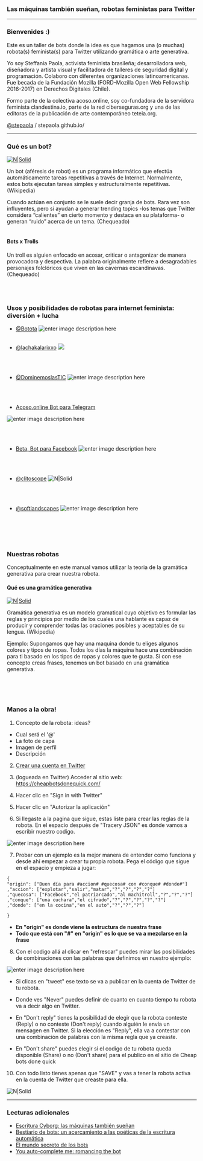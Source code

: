 ### Las máquinas también sueñan, robotas feministas para Twitter
---

### Bienvenides :)

Este es un taller de bots donde la idea es que hagamos una (o muchas) robota(s) feminista(s) para Twitter utilizando gramática o arte generativa.

Yo soy Steffania Paola, activista feminista brasileña; desarrolladora web, diseñadora y artista visual y facilitadora de talleres de seguridad digital y programación. Colaboro con diferentes organizaciones latinoamericanas. Fue becada de la Fundación Mozilla (FORD-Mozilla Open Web Fellowship 2016-2017) en Derechos Digitales (Chile).

Formo parte de la colectiva acoso.online, soy co-fundadora de la servidora feminista clandestina.io, parte de la red ciberseguras.org y una de las editoras de la publicación de arte contemporáneo teteia.org.

[@stepaola](https://twitter.com/stepaola) / stepaola.github.io/

---


### Qué es un bot?

[![N|Solid](https://media.giphy.com/media/UH9QKcraNtbxK/giphy.gif)](https://nodesource.com/products/nsolid)

Un bot (aféresis de robot) es un programa informático que efectúa automáticamente tareas repetitivas a través de Internet. Normalmente, estos bots ejecutan tareas simples y estructuralmente repetitivas. (Wikipedia)

Cuando actúan en conjunto se le suele decir granja de bots. Rara vez son influyentes, pero sí ayudan a generar trending topics -los temas que Twitter considera “calientes” en cierto momento y destaca en su plataforma- o generan “ruido” acerca de un tema. (Chequeado)
<br/><br/>

#### Bots x Trolls

Un troll es alguien enfocado en acosar, criticar o antagonizar de manera provocadora y despectiva. La palabra originalmente refiere a desagradables personajes folclóricos que viven en las cavernas escandinavas. (Chequeado)

<br/><br/>


### Usos y posibilidades de robotas para internet feminista: diversión + lucha

- [@Botota](https://twitter.com/bototadice)
![enter image description here](https://i.imgur.com/ELUB0RA.jpg)
<br/><br/>

- [@lachakalarixxo](https://twitter.com/LACHAKALARIXXO)
![](https://i.imgur.com/xfQik76.jpg)

<br/><br/>
- [@DominemoslasTIC](https://twitter.com/DominemoslasTIC)
![enter image description here](https://i.imgur.com/8pKxtOR.png)

<br/><br/>
- [Acoso.online Bot para Telegram](https://acoso.online/cl/chat-de-ayuda/)

![enter image description here](https://media.giphy.com/media/jtv3zdHN5DqPQ1j6Fy/giphy.gif)

<br/><br/>
- [Beta, Bot para Facebook](bit.ly/chamabetanoinbox)
![enter image description here](https://i.imgur.com/2IIc6Zb.jpg)

<br/><br/>
- [@clitoscope](https://twitter.com/clitoscope)
![N|Solid](https://i.imgur.com/VouA6ki.jpg)

<br/><br/>
- [@softlandscapes](https://twitter.com/softlandscapes)
![enter image description here](https://i.imgur.com/iF6i8Qe.png)

<br/><br/>
---
### Nuestras robotas
Conceptualmente en este manual vamos utilizar la teoria de la gramática generativa para crear nuestra robota. 


#### Qué es una gramática generativa 

[![N|Solid](https://media.giphy.com/media/qccVJBDT6xNqU/giphy.gif)](https://nodesource.com/products/nsolid)

Gramática generativa es un modelo gramatical cuyo objetivo es formular las reglas y principios por medio de los cuales una hablante es capaz de producir y comprender todas las oraciones posibles y aceptables de su lengua. (Wikipedia)

Ejemplo: 
Supongamos que hay una maquina donde tu eliges algunos colores y tipos de ropas. Todos los días la máquina hace una combinación para ti basado en los tipos de ropas y colores que te gusta. Si con ese concepto creas frases, tenemos un bot basado en una gramática generativa.

<br/><br/><br/>

### Manos a la obra!
1. Concepto de la robota: ideas? 
- Cual será el '@'
- La foto de capa
- Imagen de perfil
- Descripción 

2. [Crear una cuenta en Twitter](https://twitter.com/i/flow/signup)

3. (logueada en Twitter) Acceder al sitio web: https://cheapbotsdonequick.com/
4. Hacer clic en "Sign in with Twitter"
5. Hacer clic en "Autorizar la aplicación"
6. Si llegaste a la pagina que sigue, estas liste para crear las reglas de la robota. En el espacío después de "Tracery JSON" es donde vamos a escribir nuestro codigo. 

![enter image description here](https://i.imgur.com/RYLoszA.png)

7. Probar con un ejemplo es la mejor manera de entender como funciona y desde ahí empezar a crear tu propia robota. Pega el código que sigue en el espacio y empieza a jugar: 
~~~~ 
{
"origin": ["Buen día para #accion# #quecosa# con #conque# #donde#"]
,"accion": ["explotar","salir","matar","?","?","?","?"]
,"quecosa": ["Facebook","el patriarcado","al machitroll","?","?","?"]
,"conque": ["una cuchara","el cifrado","?","?","?","?","?"]
,"donde": ["en la cocina","en el auto","?","?","?"]

} 
~~~~
- **En "origin" es donde viene la estructura de nuestra frase**
- **Todo que está con "#" en "origin" es lo que se va a mezclarse en la frase**


8. Con el codigo allá al clicar en "refrescar" puedes mirar las posibilidades de combinaciones con las palabras que definimos en nuestro ejemplo:

![enter image description here](https://i.imgur.com/ZcVL3jc.png)

- Si clicas en "tweet" ese texto se va a publicar en la cuenta de Twitter de tu robota.

- Donde ves "Never" puedes definir de cuanto en cuanto tiempo tu robota va a decir algo en Twitter.
- En "Don't reply" tienes la posibilidad de elegir que la robota conteste (Reply) o no conteste (Don't reply) cuando alguién le envía un mensagen en Twitter. Si la elección es "Reply", ella va a contestar con una combinación de palabras con la misma regla que ya creaste. 
- En "Don't share" puedes elegir si el codigo de tu robota queda disponible (Share) o no (Don't share) para el publico en el sitio de Cheap bots done quick
10. Con todo listo tienes apenas que "SAVE" y vas a tener la robota activa en la cuenta de Twitter que creaste para ella. 

![N|Solid](https://media2.giphy.com/media/3og0ISTHRg4HSNKTao/giphy.gif)


---
### Lecturas adicionales
- [Escritura Cyborg: las máquinas también sueñan](https://www.genderit.org/es/articles/edicion-especial-escritura-cyborg-las-maquinas-tambien-suenan)
- [Bestiario de bots: un acercamiento a las poéticas de la escritura automática](http://editorial.centroculturadigital.mx/articulo/bestiario-de-bots)
- [El mundo secreto de los bots](http://www.chequeado.com/investigacion/el-mundo-secreto-de-los-bots-y-los-trolls-y-como-esos-ejercitos-influyen-en-la-politica/)
- [You auto-complete me: romancing the bot](https://deepdives.in/you-auto-complete-me-romancing-the-bot-f2f16613fec8)

